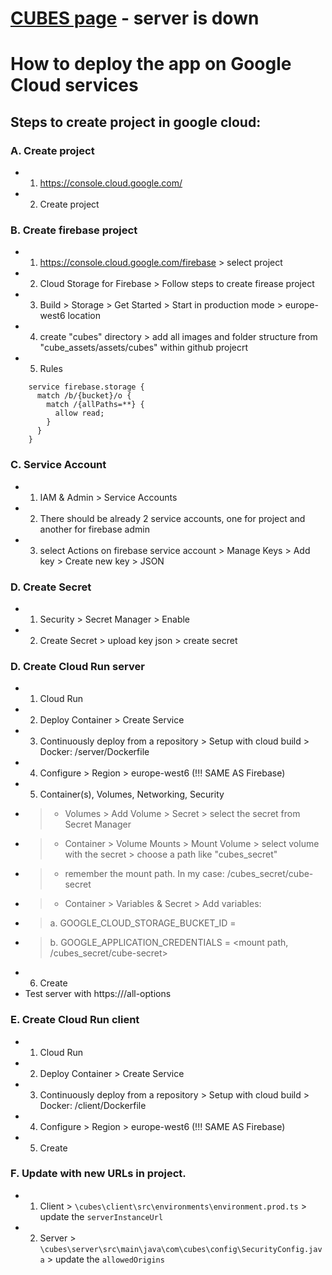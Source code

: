 # [CUBES page](https://cubes-client-674298018220.europe-west6.run.app/) - server is down
# How to deploy the app on Google Cloud services

## Steps to create project in google cloud:
### A. Create project
-	1. https://console.cloud.google.com/
-	2. Create project

### B. Create firebase project
-	1. https://console.cloud.google.com/firebase > select project
-	2. Cloud Storage for Firebase > Follow steps to create firease project
-	3. Build > Storage > Get Started > Start in production mode > europe-west6 location
-	4. create "cubes" directory > add all images and folder structure from "cube_assets/assets/cubes" within github projecrt
-	5. Rules 
```
	service firebase.storage {
	  match /b/{bucket}/o {
		match /{allPaths=**} {
		  allow read;
		}
	  }
	}
```

### C. Service Account
-	1. IAM & Admin > Service Accounts
-	2. There should be already 2 service accounts, one for project and another for firebase admin 
-	3. select Actions on firebase service account > Manage Keys > Add key > Create new key > JSON

### D. Create Secret
-	1. Security > Secret Manager > Enable
-	2. Create Secret > upload key json > create secret
 
### D. Create Cloud Run server
-	1. Cloud Run
-	2. Deploy Container > Create Service
-	3. Continuously deploy from a repository > Setup with cloud build > Docker: /server/Dockerfile
-	4. Configure > Region > europe-west6 (!!! SAME AS Firebase)
-	5. Container(s), Volumes, Networking, Security
-	> - Volumes > Add Volume > Secret > select the secret from Secret Manager
-	> - Container > Volume Mounts > Mount Volume > select volume with the secret > choose a path like "cubes_secret"
-	> - remember the mount path. In my case: /cubes_secret/cube-secret
-	> - Container > Variables & Secret > Add variables:
-	> a. GOOGLE_CLOUD_STORAGE_BUCKET_ID = <bucketid from firebase>
-	> b. GOOGLE_APPLICATION_CREDENTIALS = <mount path, /cubes_secret/cube-secret>
-	6. Create
-	Test server with https://<url>/all-options
  
### E. Create Cloud Run client
-	1. Cloud Run
-	2. Deploy Container > Create Service
-	3. Continuously deploy from a repository > Setup with cloud build > Docker: /client/Dockerfile
-	4. Configure > Region > europe-west6 (!!! SAME AS Firebase)
-	5. Create

### F. Update with new URLs in project.
-	1. Client > `\cubes\client\src\environments\environment.prod.ts` > update the `serverInstanceUrl`
-	2. Server > `\cubes\server\src\main\java\com\cubes\config\SecurityConfig.java` > update the `allowedOrigins`
